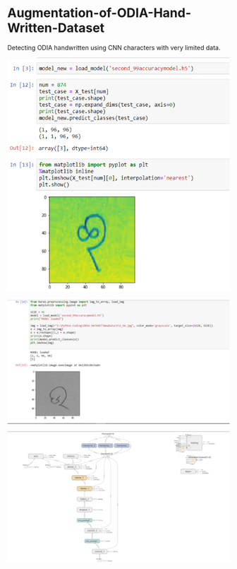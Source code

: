 # Augmentation-of-ODIA-Hand-Written-Dataset
Detecting ODIA handwritten using CNN characters with very limited data.

![](https://github.com/ASH1998/Augmentation-of-ODIA-Hand-Written-Dataset/blob/master/Images/testcase.PNG)

![](https://github.com/ASH1998/Augmentation-of-ODIA-Hand-Written-Dataset/blob/master/Images/testcase2.PNG)

![](https://github.com/ASH1998/Augmentation-of-ODIA-Hand-Written-Dataset/blob/master/Images/layers.PNG)

